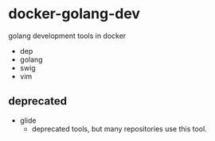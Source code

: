 # docker-golang-dev
golang development tools in docker

* dep
* golang
* swig
* vim

## deprecated

* glide
  * deprecated tools, but many repositories use this tool.

